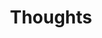 ---
layout: project
title: "Thoughts"
description: "Interesting or Potent Thoughts"
header-img: "img/home-bg.png"
category: thoughts
---